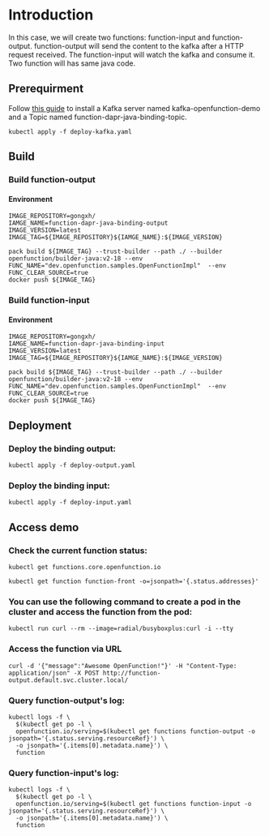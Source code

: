 # Introduction
In this case, we will create two functions: function-input and function-output. function-output will send the content to the kafka after a HTTP request received. The function-input will watch the kafka and consume it. Two function will has same java code.
## Prerequirment
Follow [this guide](https://github.com/OpenFunction/samples/blob/release-0.6/Prerequisites.md#kafka) to install a Kafka server named kafka-openfunction-demo and a Topic named function-dapr-java-binding-topic.
```
kubectl apply -f deploy-kafka.yaml
```

## Build
### Build function-output
#### Environment
```
IMAGE_REPOSITORY=gongxh/
IAMGE_NAME=function-dapr-java-binding-output
IMAGE_VERSION=latest
IMAGE_TAG=${IMAGE_REPOSITORY}${IAMGE_NAME}:${IMAGE_VERSION}
```
```shell
pack build ${IMAGE_TAG} --trust-builder --path ./ --builder openfunction/builder-java:v2-18 --env FUNC_NAME="dev.openfunction.samples.OpenFunctionImpl"  --env FUNC_CLEAR_SOURCE=true
docker push ${IMAGE_TAG}
```
### Build function-input
#### Environment
```
IMAGE_REPOSITORY=gongxh/
IAMGE_NAME=function-dapr-java-binding-input
IMAGE_VERSION=latest
IMAGE_TAG=${IMAGE_REPOSITORY}${IAMGE_NAME}:${IMAGE_VERSION}
```
```shell
pack build ${IMAGE_TAG} --trust-builder --path ./ --builder openfunction/builder-java:v2-18 --env FUNC_NAME="dev.openfunction.samples.OpenFunctionImpl"  --env FUNC_CLEAR_SOURCE=true
docker push ${IMAGE_TAG}
```

## Deployment
### Deploy the binding output:

```shell
kubectl apply -f deploy-output.yaml
```

### Deploy the binding input:

```shell
kubectl apply -f deploy-input.yaml
```

## Access demo
### Check the current function status:
```
kubectl get functions.core.openfunction.io
```
```
kubectl get function function-front -o=jsonpath='{.status.addresses}'
```
### You can use the following command to create a pod in the cluster and access the function from the pod:
```
kubectl run curl --rm --image=radial/busyboxplus:curl -i --tty
```
### Access the function via URL
```
curl -d '{"message":"Awesome OpenFunction!"}' -H "Content-Type: application/json" -X POST http://function-output.default.svc.cluster.local/
```

### Query function-output's log:
```
kubectl logs -f \
  $(kubectl get po -l \
  openfunction.io/serving=$(kubectl get functions function-output -o jsonpath='{.status.serving.resourceRef}') \
  -o jsonpath='{.items[0].metadata.name}') \
  function
```

### Query function-input's log:
```
kubectl logs -f \
  $(kubectl get po -l \
  openfunction.io/serving=$(kubectl get functions function-input -o jsonpath='{.status.serving.resourceRef}') \
  -o jsonpath='{.items[0].metadata.name}') \
  function
```
